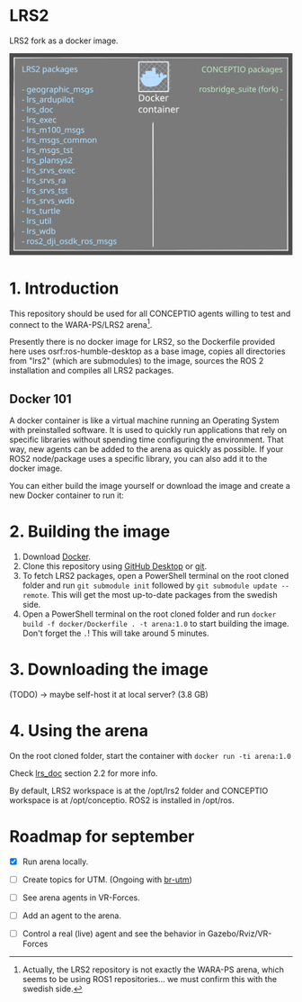 # LRS2
LRS2 fork as a docker image.

![image](https://github.com/CentroEspacialITA/waraps/blob/main/doc/readme_img/container.svg)

# 1. Introduction

This repository should be used for all CONCEPTIO agents willing to test and connect to the WARA-PS/LRS2 arena[^1]. 

Presently there is no docker image for LRS2, so the Dockerfile provided here uses osrf:ros-humble-desktop as a base image, copies all directories from "lrs2" (which are submodules) to the image, sources the ROS 2 installation and compiles all LRS2 packages. 

[^1]: Actually, the LRS2 repository is not exactly the WARA-PS arena, which seems to be using ROS1 repositories... we must confirm this with the swedish side. 

## Docker 101
A docker container is like a virtual machine running an Operating System with preinstalled software. It is used to quickly run applications that rely on specific libraries without spending time configuring the environment. That way, new agents can be added to the arena as quickly as possible. If your ROS2 node/package uses a specific library, you can also add it to the docker image. 

You can either build the image yourself or download the image and create a new Docker container to run it:

# 2. Building the image

1. Download [Docker](https://www.docker.com/).
2. Clone this repository using [GitHub Desktop](https://desktop.github.com/) or [git](https://git-scm.com/).
3. To fetch LRS2 packages, open a PowerShell terminal on the root cloned folder and run ```git submodule init``` followed by ```git submodule update --remote```. This will get the most up-to-date packages from the swedish side.
5. Open a PowerShell terminal on the root cloned folder and run ```docker build -f docker/Dockerfile . -t arena:1.0``` to start building the image. Don't forget the ```.```! This will take around 5 minutes.


# 3. Downloading the image
(TODO) -> maybe self-host it at local server? (3.8 GB)


# 4. Using the arena
On the root cloned folder, start the container with ```docker run -ti arena:1.0```

Check [lrs_doc](https://gitlab.liu.se/lrs2/lrs_doc) section 2.2 for more info.

By default, LRS2 workspace is at the /opt/lrs2 folder and CONCEPTIO workspace is at /opt/conceptio. ROS2 is installed in /opt/ros. 


# Roadmap for september
- [X] Run arena locally.
- [ ] Create topics for UTM. (Ongoing with [br-utm](https://github.com/CentroEspacialITA/br-utm))
- [ ] See arena agents in VR-Forces.
- [ ] Add an agent to the arena.
- [ ] Control a real (live) agent and see the behavior in Gazebo/Rviz/VR-Forces

